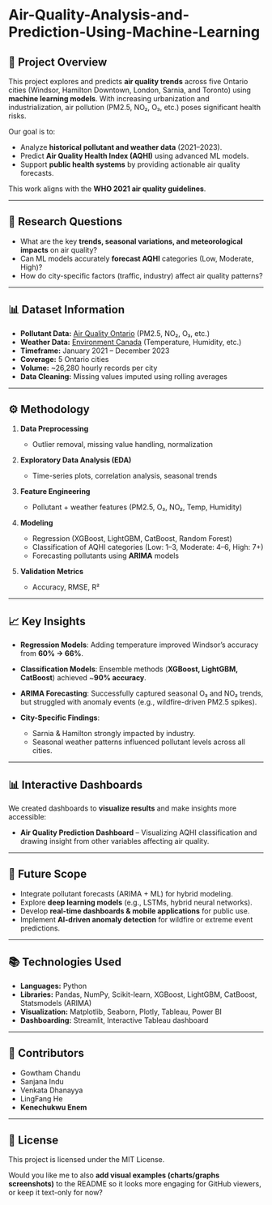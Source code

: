 # Air-Quality-Analysis-and-Prediction-Using-Machine-Learning

## 📌 Project Overview

This project explores and predicts **air quality trends** across five Ontario cities (Windsor, Hamilton Downtown, London, Sarnia, and Toronto) using **machine learning models**. With increasing urbanization and industrialization, air pollution (PM2.5, NO₂, O₃, etc.) poses significant health risks.

Our goal is to:

* Analyze **historical pollutant and weather data** (2021–2023).
* Predict **Air Quality Health Index (AQHI)** using advanced ML models.
* Support **public health systems** by providing actionable air quality forecasts.

This work aligns with the **WHO 2021 air quality guidelines**.

---

## 🔎 Research Questions

* What are the key **trends, seasonal variations, and meteorological impacts** on air quality?
* Can ML models accurately **forecast AQHI** categories (Low, Moderate, High)?
* How do city-specific factors (traffic, industry) affect air quality patterns?

---

## 📊 Dataset Information

* **Pollutant Data:** [Air Quality Ontario](https://www.airqualityontario.com/) (PM2.5, NO₂, O₃, etc.)
* **Weather Data:** [Environment Canada](https://climate.weather.gc.ca/) (Temperature, Humidity, etc.)
* **Timeframe:** January 2021 – December 2023
* **Coverage:** 5 Ontario cities
* **Volume:** \~26,280 hourly records per city
* **Data Cleaning:** Missing values imputed using rolling averages

---

## ⚙️ Methodology

1. **Data Preprocessing**

   * Outlier removal, missing value handling, normalization
2. **Exploratory Data Analysis (EDA)**

   * Time-series plots, correlation analysis, seasonal trends
3. **Feature Engineering**

   * Pollutant + weather features (PM2.5, O₃, NO₂, Temp, Humidity)
4. **Modeling**

   * Regression (XGBoost, LightGBM, CatBoost, Random Forest)
   * Classification of AQHI categories (Low: 1–3, Moderate: 4–6, High: 7+)
   * Forecasting pollutants using **ARIMA** models
5. **Validation Metrics**

   * Accuracy, RMSE, R²

---

## 📈 Key Insights

* **Regression Models**: Adding temperature improved Windsor’s accuracy from **60% → 66%**.
* **Classification Models**: Ensemble methods (**XGBoost, LightGBM, CatBoost**) achieved \~**90% accuracy**.
* **ARIMA Forecasting**: Successfully captured seasonal O₃ and NO₂ trends, but struggled with anomaly events (e.g., wildfire-driven PM2.5 spikes).
* **City-Specific Findings**:

  * Sarnia & Hamilton strongly impacted by industry.
  * Seasonal weather patterns influenced pollutant levels across all cities.

---

## 📊 Interactive Dashboards

We created dashboards to **visualize results** and make insights more accessible:

* **Air Quality Prediction Dashboard** – Visualizing AQHI classification and drawing insight from other variables affecting air quality.

---

## 🚀 Future Scope

* Integrate pollutant forecasts (ARIMA + ML) for hybrid modeling.
* Explore **deep learning models** (e.g., LSTMs, hybrid neural networks).
* Develop **real-time dashboards & mobile applications** for public use.
* Implement **AI-driven anomaly detection** for wildfire or extreme event predictions.

---

## 📚 Technologies Used

* **Languages:** Python
* **Libraries:** Pandas, NumPy, Scikit-learn, XGBoost, LightGBM, CatBoost, Statsmodels (ARIMA)
* **Visualization:** Matplotlib, Seaborn, Plotly, Tableau, Power BI
* **Dashboarding:** Streamlit, Interactive Tableau dashboard

---

## 🤝 Contributors

* Gowtham Chandu
* Sanjana Indu
* Venkata Dhanayya
* LingFang He
* **Kenechukwu Enem**

---

## 📜 License

This project is licensed under the MIT License.


Would you like me to also **add visual examples (charts/graphs screenshots)** to the README so it looks more engaging for GitHub viewers, or keep it text-only for now?
